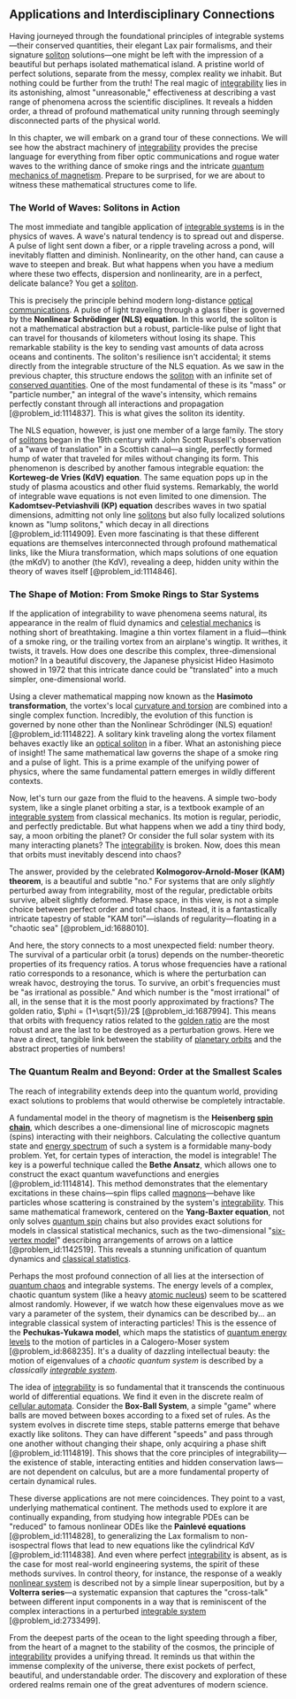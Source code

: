 ## Applications and Interdisciplinary Connections

Having journeyed through the foundational principles of integrable systems—their conserved quantities, their elegant Lax pair formalisms, and their signature [soliton](@article_id:139786) solutions—one might be left with the impression of a beautiful but perhaps isolated mathematical island. A pristine world of perfect solutions, separate from the messy, complex reality we inhabit. But nothing could be further from the truth! The real magic of [integrability](@article_id:141921) lies in its astonishing, almost "unreasonable," effectiveness at describing a vast range of phenomena across the scientific disciplines. It reveals a hidden order, a thread of profound mathematical unity running through seemingly disconnected parts of the physical world.

In this chapter, we will embark on a grand tour of these connections. We will see how the abstract machinery of [integrability](@article_id:141921) provides the precise language for everything from fiber optic communications and rogue water waves to the writhing dance of smoke rings and the intricate [quantum mechanics of magnetism](@article_id:146757). Prepare to be surprised, for we are about to witness these mathematical structures come to life.

### The World of Waves: Solitons in Action

The most immediate and tangible application of [integrable systems](@article_id:143719) is in the physics of waves. A wave's natural tendency is to spread out and disperse. A pulse of light sent down a fiber, or a ripple traveling across a pond, will inevitably flatten and diminish. Nonlinearity, on the other hand, can cause a wave to steepen and break. But what happens when you have a medium where these two effects, dispersion and nonlinearity, are in a perfect, delicate balance? You get a [soliton](@article_id:139786).

This is precisely the principle behind modern long-distance [optical communications](@article_id:199743). A pulse of light traveling through a glass fiber is governed by the **Nonlinear Schrödinger (NLS) equation**. In this world, the soliton is not a mathematical abstraction but a robust, particle-like pulse of light that can travel for thousands of kilometers without losing its shape. This remarkable stability is the key to sending vast amounts of data across oceans and continents. The soliton's resilience isn't accidental; it stems directly from the integrable structure of the NLS equation. As we saw in the previous chapter, this structure endows the [soliton](@article_id:139786) with an infinite set of [conserved quantities](@article_id:148009). One of the most fundamental of these is its "mass" or "particle number," an integral of the wave's intensity, which remains perfectly constant through all interactions and propagation [@problem_id:1114837]. This is what gives the soliton its identity.

The NLS equation, however, is just one member of a large family. The story of [solitons](@article_id:145162) began in the 19th century with John Scott Russell's observation of a "wave of translation" in a Scottish canal—a single, perfectly formed hump of water that traveled for miles without changing its form. This phenomenon is described by another famous integrable equation: the **Korteweg-de Vries (KdV) equation**. The same equation pops up in the study of plasma acoustics and other fluid systems. Remarkably, the world of integrable wave equations is not even limited to one dimension. The **Kadomtsev-Petviashvili (KP) equation** describes waves in two spatial dimensions, admitting not only line [solitons](@article_id:145162) but also fully localized solutions known as "lump solitons," which decay in all directions [@problem_id:1114909]. Even more fascinating is that these different equations are themselves interconnected through profound mathematical links, like the Miura transformation, which maps solutions of one equation (the mKdV) to another (the KdV), revealing a deep, hidden unity within the theory of waves itself [@problem_id:1114846].

### The Shape of Motion: From Smoke Rings to Star Systems

If the application of integrability to wave phenomena seems natural, its appearance in the realm of fluid dynamics and [celestial mechanics](@article_id:146895) is nothing short of breathtaking. Imagine a thin vortex filament in a fluid—think of a smoke ring, or the trailing vortex from an airplane's wingtip. It writhes, it twists, it travels. How does one describe this complex, three-dimensional motion? In a beautiful discovery, the Japanese physicist Hideo Hasimoto showed in 1972 that this intricate dance could be "translated" into a much simpler, one-dimensional world.

Using a clever mathematical mapping now known as the **Hasimoto transformation**, the vortex's local [curvature and torsion](@article_id:163828) are combined into a single complex function. Incredibly, the evolution of this function is governed by none other than the Nonlinear Schrödinger (NLS) equation! [@problem_id:1114822]. A solitary kink traveling along the vortex filament behaves exactly like an [optical soliton](@article_id:168276) in a fiber. What an astonishing piece of insight! The same mathematical law governs the shape of a smoke ring and a pulse of light. This is a prime example of the unifying power of physics, where the same fundamental pattern emerges in wildly different contexts.

Now, let's turn our gaze from the fluid to the heavens. A simple two-body system, like a single planet orbiting a star, is a textbook example of an [integrable system](@article_id:151314) from classical mechanics. Its motion is regular, periodic, and perfectly predictable. But what happens when we add a tiny third body, say, a moon orbiting the planet? Or consider the full solar system with its many interacting planets? The [integrability](@article_id:141921) is broken. Now, does this mean that orbits must inevitably descend into chaos?

The answer, provided by the celebrated **Kolmogorov-Arnold-Moser (KAM) theorem**, is a beautiful and subtle "no." For systems that are only *slightly* perturbed away from integrability, most of the regular, predictable orbits survive, albeit slightly deformed. Phase space, in this view, is not a simple choice between perfect order and total chaos. Instead, it is a fantastically intricate tapestry of stable "KAM tori"—islands of regularity—floating in a "chaotic sea" [@problem_id:1688010].

And here, the story connects to a most unexpected field: number theory. The survival of a particular orbit (a torus) depends on the number-theoretic properties of its frequency ratios. A torus whose frequencies have a rational ratio corresponds to a resonance, which is where the perturbation can wreak havoc, destroying the torus. To survive, an orbit's frequencies must be "as irrational as possible." And which number is the "most irrational" of all, in the sense that it is the most poorly approximated by fractions? The golden ratio, $\phi = (1+\sqrt{5})/2$ [@problem_id:1687994]. This means that orbits with frequency ratios related to the [golden ratio](@article_id:138603) are the most robust and are the last to be destroyed as a perturbation grows. Here we have a direct, tangible link between the stability of [planetary orbits](@article_id:178510) and the abstract properties of numbers!

### The Quantum Realm and Beyond: Order at the Smallest Scales

The reach of integrability extends deep into the quantum world, providing exact solutions to problems that would otherwise be completely intractable.

A fundamental model in the theory of magnetism is the **Heisenberg [spin chain](@article_id:139154)**, which describes a one-dimensional line of microscopic magnets (spins) interacting with their neighbors. Calculating the collective quantum state and [energy spectrum](@article_id:181286) of such a system is a formidable many-body problem. Yet, for certain types of interaction, the model is integrable! The key is a powerful technique called the **Bethe Ansatz**, which allows one to construct the exact quantum wavefunctions and energies [@problem_id:1114814]. This method demonstrates that the elementary excitations in these chains—spin flips called [magnons](@article_id:139315)—behave like particles whose scattering is constrained by the system's [integrability](@article_id:141921). This same mathematical framework, centered on the **Yang-Baxter equation**, not only solves [quantum spin](@article_id:137265) chains but also provides exact solutions for models in classical statistical mechanics, such as the two-dimensional "[six-vertex model](@article_id:141434)" describing arrangements of arrows on a lattice [@problem_id:1142519]. This reveals a stunning unification of quantum dynamics and [classical statistics](@article_id:150189).

Perhaps the most profound connection of all lies at the intersection of [quantum chaos](@article_id:139144) and integrable systems. The energy levels of a complex, chaotic quantum system (like a heavy [atomic nucleus](@article_id:167408)) seem to be scattered almost randomly. However, if we watch how these eigenvalues move as we vary a parameter of the system, their dynamics can be described by... an integrable classical system of interacting particles! This is the essence of the **Pechukas-Yukawa model**, which maps the statistics of [quantum energy levels](@article_id:135899) to the motion of particles in a Calogero-Moser system [@problem_id:868235]. It's a duality of dazzling intellectual beauty: the motion of eigenvalues of a *chaotic quantum system* is described by a *classically [integrable system](@article_id:151314)*.

The idea of [integrability](@article_id:141921) is so fundamental that it transcends the continuous world of differential equations. We find it even in the discrete realm of [cellular automata](@article_id:273194). Consider the **Box-Ball System**, a simple "game" where balls are moved between boxes according to a fixed set of rules. As the system evolves in discrete time steps, stable patterns emerge that behave exactly like solitons. They can have different "speeds" and pass through one another without changing their shape, only acquiring a phase shift [@problem_id:1114819]. This shows that the core principles of integrability—the existence of stable, interacting entities and hidden conservation laws—are not dependent on calculus, but are a more fundamental property of certain dynamical rules.

These diverse applications are not mere coincidences. They point to a vast, underlying mathematical continent. The methods used to explore it are continually expanding, from studying how integrable PDEs can be "reduced" to famous nonlinear ODEs like the **Painlevé equations** [@problem_id:1114828], to generalizing the Lax formalism to non-isospectral flows that lead to new equations like the cylindrical KdV [@problem_id:1114838]. And even where perfect [integrability](@article_id:141921) is absent, as is the case for most real-world engineering systems, the spirit of these methods survives. In control theory, for instance, the response of a weakly [nonlinear system](@article_id:162210) is described not by a simple linear superposition, but by a **Volterra series**—a systematic expansion that captures the "cross-talk" between different input components in a way that is reminiscent of the complex interactions in a perturbed [integrable system](@article_id:151314) [@problem_id:2733499].

From the deepest parts of the ocean to the light speeding through a fiber, from the heart of a magnet to the stability of the cosmos, the principle of [integrability](@article_id:141921) provides a unifying thread. It reminds us that within the immense complexity of the universe, there exist pockets of perfect, beautiful, and understandable order. The discovery and exploration of these ordered realms remain one of the great adventures of modern science.